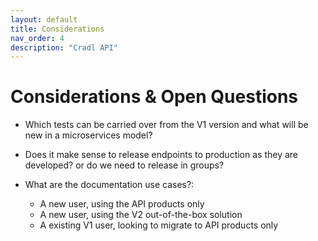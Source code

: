 ```yaml
---
layout: default
title: Considerations
nav_order: 4
description: "Cradl API"
---
```


# Considerations & Open Questions

* Which tests can be carried over from the V1 version and what will be new in a microservices model?

* Does it make sense to release endpoints to production as they are developed? or do we need to release in groups?

* What are the documentation use cases?:
    * A new user, using the API products only
    * A new user, using the V2 out-of-the-box solution
    * A existing V1 user, looking to migrate to API products only
